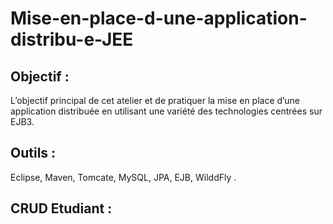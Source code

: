 # Mise-en-place-d-une-application-distribu-e-JEE
## Objectif :
L’objectif principal de cet atelier et de pratiquer la mise en place d’une application distribuée
en utilisant une variété des technologies centrées sur EJB3.
## Outils :
Eclipse, Maven, Tomcate, MySQL, JPA, EJB, WilddFly . 
## CRUD Etudiant :

